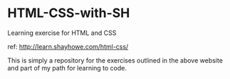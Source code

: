 # HTML-CSS-with-SH
Learning exercise for HTML and CSS

ref: http://learn.shayhowe.com/html-css/

This is simply a repository for the exercises outlined in the above website and part of my path for learning to code.
